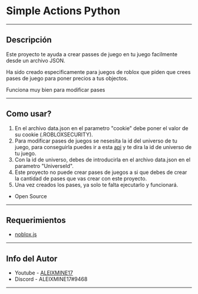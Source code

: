 # Simple Actions Python
---

## Descripción

Este proyecto te ayuda a crear passes de juego en tu juego facilmente desde un archivo JSON.

Ha sido creado especificamente para juegos de roblox que piden que crees pases de juego para poner precios a tus objectos.

Funciona muy bien para modificar pases

---

## Como usar?

1) En el archivo data.json en el parametro "cookie" debe poner el valor de su cookie (.ROBLOXSECURITY).
2) Para modificar pases de juegos se nesesita la id del universo de tu juego, para conseguirla puedes ir a esta [api](https://apis.roblox.com/universes/v1/places/0/universe) y te dira la id de universo de tu juego.
3) Con la id de universo, debes de introducirla en el archivo data.json en el parametro "UniverseId".
4) Este proyecto no puede crear pases de juegos a si que debes de crear la cantidad de pases que vas crear con este proyecto.
5) Una vez creados los pases, ya solo te falta ejecutarlo y funcionará.

- Open Source

---

## Requerimientos

- [noblox.js](https://github.com/noblox/noblox.js)

---

## Info del Autor

- Youtube - [ALEIXMINE17](https://www.youtube.com/channel/UC4VQTpVqMDXUAaqQxI217XQ)
- Discord - ALEIXMINE17#9468

---
